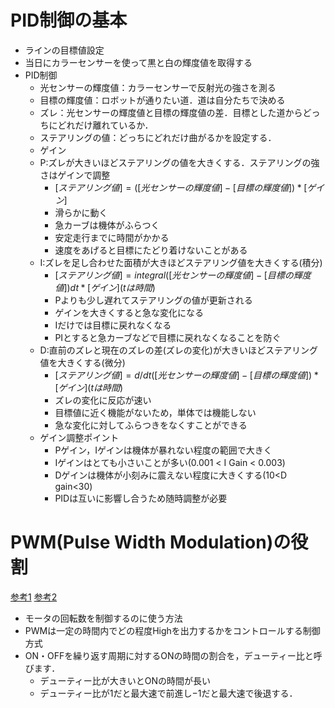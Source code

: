 # PID制御の基本

- ラインの目標値設定
- 当日にカラーセンサーを使って黒と白の輝度値を取得する
- PID制御
  - 光センサーの輝度値：カラーセンサーで反射光の強さを測る
  - 目標の輝度値：ロボットが通りたい道．道は自分たちで決める
  - ズレ：光センサーの輝度値と目標の輝度値の差．目標とした道からどっちにどれだけ離れているか．
  - ステアリングの値：どっちにどれだけ曲がるかを設定する．
  - ゲイン
  - P:ズレが大きいほどステアリングの値を大きくする．ステアリングの強さはゲインで調整
    - $[ステアリング値] = ([光センサーの輝度値] - [目標の輝度値])*[ゲイン]$
    - 滑らかに動く
    - 急カーブは機体がふらつく
    - 安定走行までに時間がかかる
    - 速度をあげると目標にたどり着けないことがある
  - I:ズレを足し合わせた面積が大きほどステアリング値を大きくする(積分)
    - $[ステアリング値] = integral([光センサーの輝度値] - [目標の輝度値])dt*[ゲイン](tは時間)$
    - Pよりも少し遅れてステアリングの値が更新される
    - ゲインを大きくすると急な変化になる
    - Iだけでは目標に戻れなくなる
    - PIとすると急カーブなどで目標に戻れなくなることを防ぐ
  - D:直前のズレと現在のズレの差(ズレの変化)が大きいほどステアリング値を大きくする(微分)
    - $[ステアリング値] = d/dt([光センサーの輝度値] - [目標の輝度値])*[ゲイン](tは時間)$
    - ズレの変化に反応が速い
    - 目標値に近く機能がないため，単体では機能しない
    - 急な変化に対してふらつきをなくすことができる
  - ゲイン調整ポイント
    - Pゲイン，Iゲインは機体が暴れない程度の範囲で大きく
    - Iゲインはとても小さいことが多い(0.001 < I Gain < 0.003)
    - Dゲインは機体が小刻みに震えない程度に大きくする(10<D gain<30)
    - PIDは互いに影響し合うため随時調整が必要

# PWM(Pulse Width Modulation)の役割
[参考1](https://monoist.atmarkit.co.jp/mn/articles/0706/06/news132.html)
[参考2](http://www.sist.ac.jp/club/mcf/Umeta_lecture/PWM.html)

- モータの回転数を制御するのに使う方法
- PWMは一定の時間内でどの程度Highを出力するかをコントロールする制御方式
- ON・OFFを繰り返す周期に対するONの時間の割合を，デューティー比と呼びます．
  - デューティー比が大きいとONの時間が長い
  - デューティー比が$1$だと最大速で前進し$-1$だと最大速で後退する．